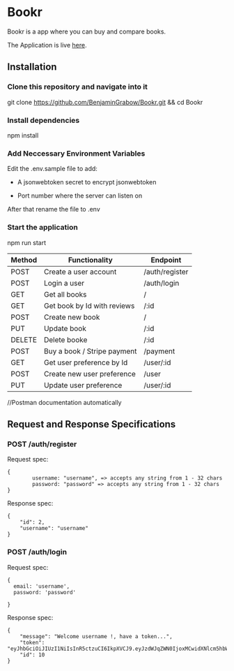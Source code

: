 # Bookr

Bookr is a app where you can buy and compare books.

The Application is live [here](https://bookr-build-week.herokuapp.com/).

## Installation

### Clone this repository and navigate into it

git clone https://github.com/BenjaminGrabow/Bookr.git && cd Bookr

### Install dependencies

npm install

### Add Neccessary Environment Variables
Edit the .env.sample file to add:

- A jsonwebtoken secret to encrypt jsonwebtoken

- Port number where the server can listen on

After that rename the file to .env

### Start the application
npm run start

|     Method | Functionality              | Endpoint      |
| ---------- | -------------              | ----------    |
| POST       |Create a user account       | /auth/register|
| POST       |Login a user                | /auth/login   |
| GET        | Get all books              | /             |
| GET        | Get book by Id with reviews| /:id          |
| POST       |Create new book             | /             |
| PUT        | Update book                | /:id          |
| DELETE     |Delete booke                | /:id          |
| POST       |Buy a book / Stripe payment | /payment      |
| GET        |Get user preference by Id   | /user/:id     |
| POST       |Create new user preference  | /user         |
| PUT        |Update user preference      | /user/:id     |
//Postman documentation automatically

## Request and Response Specifications

### POST /auth/register

Request spec:

```
{
        username: "username", => accepts any string from 1 - 32 chars 
        password: "password" => accepts any string from 1 - 32 chars
}

```

Response spec:

```
{
    "id": 2,
    "username": "username"
}

```

### POST /auth/login

Request spec:

```
{
  email: 'username',
  password: 'password'
  
}
```

Response spec:

```
{
    "message": "Welcome username !, have a token...",
    "token": "eyJhbGciOiJIUzI1NiIsInR5ctzuCI6IkpXVCJ9.eyJzdWJqZWN0IjoxMCwidXNlcm5hbWUiOiJiZWZnZGZ",
    "id": 10
}

```